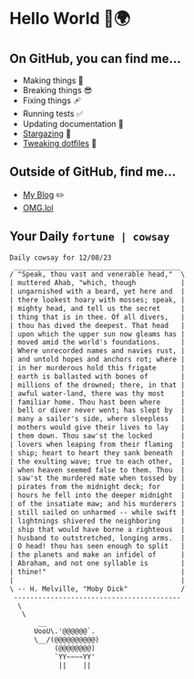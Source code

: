 # Hello World 👋🌍

## On GitHub, you can find me...

- Making things 🧰
- Breaking things 😎
- Fixing things 🩹
- Running tests ✅
- Updating documentation 📝
- [Stargazing](https://github.com/lemonase?tab=stars) 🌟
- [Tweaking dotfiles](https://github.com/lemonase/dotfiles) 📁


## Outside of GitHub, find me...

- [My Blog](https://madjam.dev/) ✏️
- [OMG.lol](https://jam.omg.lol/)

## Your Daily `fortune | cowsay`

```txt
Daily cowsay for 12/08/23
 _________________________________________
/ "Speak, thou vast and venerable head,"  \
| muttered Ahab, "which, though           |
| ungarnished with a beard, yet here and  |
| there lookest hoary with mosses; speak, |
| mighty head, and tell us the secret     |
| thing that is in thee. Of all divers,   |
| thou has dived the deepest. That head   |
| upon which the upper sun now gleams has |
| moved amid the world's foundations.     |
| Where unrecorded names and navies rust, |
| and untold hopes and anchors rot; where |
| in her murderous hold this frigate      |
| earth is ballasted with bones of        |
| millions of the drowned; there, in that |
| awful water-land, there was thy most    |
| familiar home. Thou hast been where     |
| bell or diver never went; has slept by  |
| many a sailer's side, where sleepless   |
| mothers would give their lives to lay   |
| them down. Thou saw'st the locked       |
| lovers when leaping from their flaming  |
| ship; heart to heart they sank beneath  |
| the exulting wave; true to each other,  |
| when heaven seemed false to them. Thou  |
| saw'st the murdered mate when tossed by |
| pirates from the midnight deck; for     |
| hours he fell into the deeper midnight  |
| of the insatiate maw; and his murderers |
| still sailed on unharmed -- while swift |
| lightnings shivered the neighboring     |
| ship that would have borne a righteous  |
| husband to outstretched, longing arms.  |
| O head! thou has seen enough to split   |
| the planets and make an infidel of      |
| Abraham, and not one syllable is        |
| thine!"                                 |
|                                         |
\ -- H. Melville, "Moby Dick"             /
 -----------------------------------------
  \
   \
       __     
      UooU\.'@@@@@@`.
      \__/(@@@@@@@@@@)
           (@@@@@@@@)
           `YY~~~~YY'
            ||    ||
```
